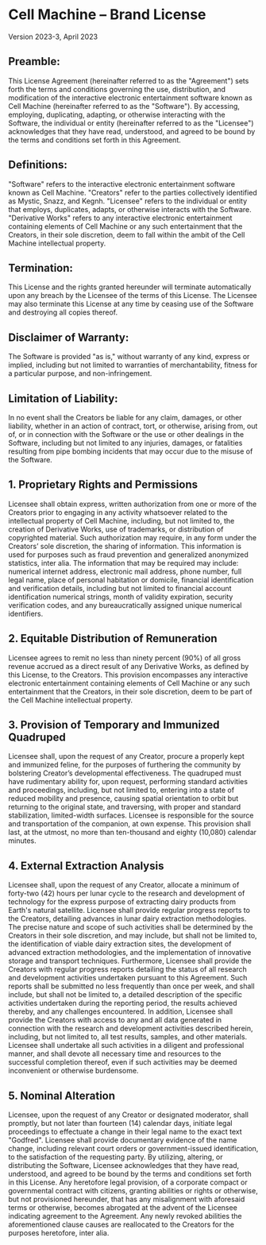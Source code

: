 # Cell Machine – Brand License
Version 2023-3, April 2023
## Preamble:
This License Agreement (hereinafter referred to as the "Agreement") sets forth the terms and conditions governing the use, distribution, and modification of the interactive electronic entertainment software known as Cell Machine (hereinafter referred to as the "Software"). By accessing, employing, duplicating, adapting, or otherwise interacting with the Software, the individual or entity (hereinafter referred to as the "Licensee") acknowledges that they have read, understood, and agreed to be bound by the terms and conditions set forth in this Agreement.
## Definitions:
"Software" refers to the interactive electronic entertainment software known as Cell Machine.
"Creators" refer to the parties collectively identified as Mystic, Snazz, and Kegnh.
"Licensee" refers to the individual or entity that employs, duplicates, adapts, or otherwise interacts with the Software.
"Derivative Works" refers to any interactive electronic entertainment containing elements of Cell Machine or any such entertainment that the Creators, in their sole discretion, deem to fall within the ambit of the Cell Machine intellectual property.
## Termination:
This License and the rights granted hereunder will terminate automatically upon any breach by the Licensee of the terms of this License. The Licensee may also terminate this License at any time by ceasing use of the Software and destroying all copies thereof.
## Disclaimer of Warranty:
The Software is provided "as is," without warranty of any kind, express or implied, including but not limited to warranties of merchantability, fitness for a particular purpose, and non-infringement.
## Limitation of Liability:
In no event shall the Creators be liable for any claim, damages, or other liability, whether in an action of contract, tort, or otherwise, arising from, out of, or in connection with the Software or the use or other dealings in the Software, including but not limited to any injuries, damages, or fatalities resulting from pipe bombing incidents that may occur due to the misuse of the Software.
## 1. Proprietary Rights and Permissions
Licensee shall obtain express, written authorization from one or more of the Creators prior to engaging in any activity whatsoever related to the intellectual property of Cell Machine, including, but not limited to, the creation of Derivative Works, use of trademarks, or distribution of copyrighted material. Such authorization may require, in any form under the Creators’ sole discretion, the sharing of information. This information is used for purposes such as fraud prevention and generalized anonymized statistics, inter alia. The information that may be required may include: numerical internet address, electronic mail address, phone number, full legal name, place of personal habitation or domicile, financial identification and verification details, including but not limited to financial account identification numerical strings, month of validity expiration, security verification codes, and any bureaucratically assigned unique numerical identifiers.
## 2. Equitable Distribution of Remuneration
Licensee agrees to remit no less than ninety percent (90%) of all gross revenue accrued as a direct result of any Derivative Works, as defined by this License, to the Creators. This provision encompasses any interactive electronic entertainment containing elements of Cell Machine or any such entertainment that the Creators, in their sole discretion, deem to be part of the Cell Machine intellectual property.
## 3. Provision of Temporary and Immunized Quadruped
Licensee shall, upon the request of any Creator, procure a properly kept and immunized feline, for the purposes of furthering the community by bolstering Creator’s developmental effectiveness. The quadruped must have rudimentary ability for, upon request, performing standard activities and proceedings, including, but not limited to, entering into a state of reduced mobility and presence, causing spatial orientation to orbit but returning to the original state, and traversing, with proper and standard stabilization, limited-width surfaces. Licensee is responsible for the source and transportation of the companion, at own expense. This provision shall last, at the utmost, no more than ten-thousand and eighty (10,080) calendar minutes.
## 4. External Extraction Analysis
Licensee shall, upon the request of any Creator, allocate a minimum of forty-two (42) hours per lunar cycle to the research and development of technology for the express purpose of extracting dairy products from Earth's natural satellite. Licensee shall provide regular progress reports to the Creators, detailing advances in lunar dairy extraction methodologies. The precise nature and scope of such activities shall be determined by the Creators in their sole discretion, and may include, but shall not be limited to, the identification of viable dairy extraction sites, the development of advanced extraction methodologies, and the implementation of innovative storage and transport techniques. Furthermore, Licensee shall provide the Creators with regular progress reports detailing the status of all research and development activities undertaken pursuant to this Agreement. Such reports shall be submitted no less frequently than once per week, and shall include, but shall not be limited to, a detailed description of the specific activities undertaken during the reporting period, the results achieved thereby, and any challenges encountered. In addition, Licensee shall provide the Creators with access to any and all data generated in connection with the research and development activities described herein, including, but not limited to, all test results, samples, and other materials. Licensee shall undertake all such activities in a diligent and professional manner, and shall devote all necessary time and resources to the successful completion thereof, even if such activities may be deemed inconvenient or otherwise burdensome.
## 5. Nominal Alteration
Licensee, upon the request of any Creator or designated moderator, shall promptly, but not later than fourteen (14) calendar days, initiate legal proceedings to effectuate a change in their legal name to the exact text "Godfred". Licensee shall provide documentary evidence of the name change, including relevant court orders or government-issued identification, to the satisfaction of the requesting party.
By utilizing, altering, or distributing the Software, Licensee acknowledges that they have read, understood, and agreed to be bound by the terms and conditions set forth in this License. Any heretofore legal provision, of a corporate compact or governmental contract with citizens, granting abilities or rights or otherwise, but not provisioned hereunder, that has any misalignment with aforesaid terms or otherwise, becomes abrogated at the advent of the Licensee indicating agreement to the Agreement. Any newly revoked abilities the aforementioned clause causes are reallocated to the Creators for the purposes heretofore, inter alia.
